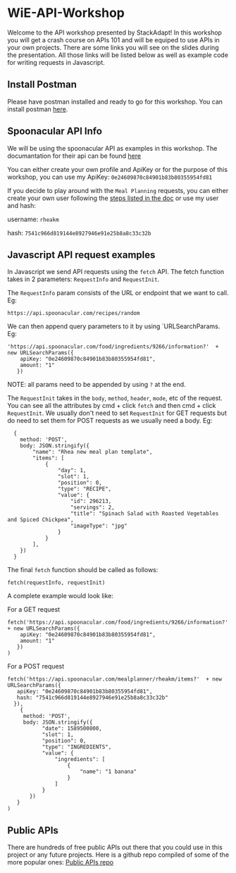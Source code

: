 # WiE-API-Workshop

Welcome to the API workshop presented by StackAdapt! In this workshop you will get a crash course on APIs 101 and will be equiped to use APIs in your own projects. There are some links you will see on the slides during the presentation. All those links will be listed below as well as example code for writing requests in Javascript. 


## Install Postman
Please have postman installed and ready to go for this workshop. You can install postman [here](https://www.postman.com/downloads/).


## Spoonacular API Info
We will be using the spoonacular API as examples in this workshop. The documantation for their api can be found [here](https://spoonacular.com/food-api/docs)

You can either create your own profile and ApiKey or for the purpose of this workshop, you can use my ApiKey: `0e24609870c84901b83b80355954fd81`

If you decide to play around with the `Meal Planning` requests, you can either create your own user following the [steps listed in the doc](https://spoonacular.com/food-api/docs#Working-with-the-Meal-Planner) or use my user and hash:

username: `rheakm`

hash: `7541c966d819144e8927946e91e25b8a8c33c32b`


## Javascript API request examples
In Javascript we send API requests using the `fetch` API. The fetch function takes in 2 parameters: `RequestInfo` and `RequestInit`.

The `RequestInfo` param consists of the URL or endpoint that we want to call. Eg:
```
https://api.spoonacular.com/recipes/random
```
We can then append query parameters to it by using `URLSearchParams. Eg:
```
'https://api.spoonacular.com/food/ingredients/9266/information?'  + new URLSearchParams({
    apiKey: "0e24609870c84901b83b80355954fd81",
    amount: "1"
   })
 ```
 NOTE: all params need to be appended by using `?` at the end.
 
 
 The `RequestInit` takes in the `body`, `method`, `header`, `mode`, etc of the request. You can see all the attributes by cmd + click `fetch` and then cmd + click `RequestInit`. We usually don't need to set `RequestInit` for GET requests but do need to set them for POST requests as we usually need a body. Eg:
```
  {
    method: 'POST',
    body: JSON.stringify({
        "name": "Rhea new meal plan template",
        "items": [
            {
                "day": 1,
                "slot": 1,
                "position": 0,
                "type": "RECIPE",
                "value": {
                    "id": 296213,
                    "servings": 2,
                    "title": "Spinach Salad with Roasted Vegetables and Spiced Chickpea",
                    "imageType": "jpg"
                }
            }
        ],
    })
  }
```

The final `fetch` function should be called as follows:
```
fetch(requestInfo, requestInit)
```

A complete example would look like:

For a GET request

```
fetch('https://api.spoonacular.com/food/ingredients/9266/information?'  + new URLSearchParams({
    apiKey: "0e24609870c84901b83b80355954fd81",
    amount: "1"
   })
)
 ```
 
 For a POST request
 ```
 fetch('https://api.spoonacular.com/mealplanner/rheakm/items?'  + new URLSearchParams({
    apiKey: "0e24609870c84901b83b80355954fd81",
    hash: "7541c966d819144e8927946e91e25b8a8c33c32b"
   }),
     {
      method: 'POST',
      body: JSON.stringify({
            "date": 1589500800,
            "slot": 1,
            "position": 0,
            "type": "INGREDIENTS",
            "value": {
                "ingredients": [
                    {
                        "name": "1 banana"
                    }
                ]
            }
        })
    }
)
 ```
## Public APIs
There are hundreds of free public APIs out there that you could use in this project or any future projects. Here is a github repo compiled of some of the more popular ones: [Public APIs repo](https://github.com/public-apis/public-apis)
